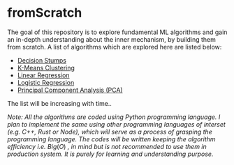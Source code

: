 # fromScratch

The goal of this repository is to explore fundamental ML algorithms and gain an in-depth understanding about the inner mechanism, by building them from scratch.
A list of algorithms which are explored here are listed below:

- [Decision Stumps](https://github.com/sekhar989/fromScratch/tree/main/Decision%20Stump%20-%20Boosting)
- [K-Means Clustering]()
- [Linear Regression]()
- [Logistic Regression]()
- [Principal Component Analysis (PCA)]()

The list will be increasing with time..

*Note: All the algorithms are coded using Python programming language. I plan to implement the same using other programming languages of interset (e.g. C++, Rust or Node), which will serve as a process of grasping the programming language. The codes will be written keeping the algorithm efficiency i.e.* $Big(O)$ *, in mind but is not recommended to use them in production system. It is purely for learning and understanding purpose.*
